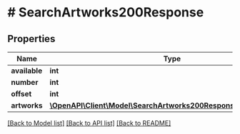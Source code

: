 # # SearchArtworks200Response

## Properties

Name | Type | Description | Notes
------------ | ------------- | ------------- | -------------
**available** | **int** |  | [optional]
**number** | **int** |  | [optional]
**offset** | **int** |  | [optional]
**artworks** | [**\OpenAPI\Client\Model\SearchArtworks200ResponseArtworksInner[]**](SearchArtworks200ResponseArtworksInner.md) |  | [optional]

[[Back to Model list]](../../README.md#models) [[Back to API list]](../../README.md#endpoints) [[Back to README]](../../README.md)

